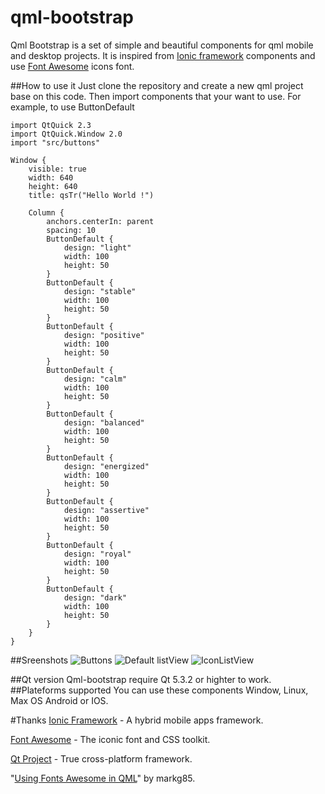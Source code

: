 qml-bootstrap
=============
Qml Bootstrap is a set of simple and beautiful components for qml mobile and desktop projects. It is inspired from [Ionic framework](http://ionicframework.com/) components and use [Font Awesome](http://fortawesome.github.io/Font-Awesome/) icons font.

##How to use it
Just clone the repository and create a new qml project base on this code. Then import components that your want to use. For example, to use ButtonDefault
```
import QtQuick 2.3
import QtQuick.Window 2.0
import "src/buttons"

Window {
    visible: true
    width: 640
    height: 640
    title: qsTr("Hello World !")

    Column {
        anchors.centerIn: parent
        spacing: 10
        ButtonDefault {
            design: "light"
            width: 100
            height: 50
        }
        ButtonDefault {
            design: "stable"
            width: 100
            height: 50
        }
        ButtonDefault {
            design: "positive"
            width: 100
            height: 50
        }
        ButtonDefault {
            design: "calm"
            width: 100
            height: 50
        }
        ButtonDefault {
            design: "balanced"
            width: 100
            height: 50
        }
        ButtonDefault {
            design: "energized"
            width: 100
            height: 50
        }
        ButtonDefault {
            design: "assertive"
            width: 100
            height: 50
        }
        ButtonDefault {
            design: "royal"
            width: 100
            height: 50
        }
        ButtonDefault {
            design: "dark"
            width: 100
            height: 50
        }
    }
}
```
##Sreenshots
![Buttons](https://raw.github.com/brexis/qml-bootstrap/dev/image1.png)
![Default listView](https://raw.github.com/brexis/qml-bootstrap/dev/image2.png)
![IconListView](https://raw.github.com/brexis/qml-bootstrap/dev/image3.png)

##Qt version
Qml-bootstrap require Qt 5.3.2 or highter to work.
##Plateforms supported
You can use these components Window, Linux, Max OS Android or IOS.

#Thanks
[Ionic Framework](http://ionicframework.com/) - A hybrid mobile apps framework.

[Font Awesome](http://fortawesome.github.io/Font-Awesome/) - The iconic font and CSS toolkit.

[Qt Project](http://qt-project.org/) - True cross-platform framework.

"[Using Fonts Awesome in QML](http://kdeblog.mageprojects.com/2012/11/20/using-fonts-awesome-in-qml/)" by markg85.
